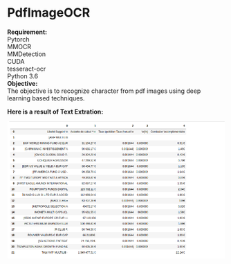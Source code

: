 # PdfImageOCR
**Requirement:**<br/>
Pytorch<br/>
MMOCR<br/>
MMDetection<br/>
CUDA<br/>
tesseract-ocr<br/>
Python 3.6<br/>
**Objective:**<br/>
The objective is to recognize character from pdf images using deep learning based techniques.<br/>

**Here is a result of Text Extration:**

![Model](https://github.com/cvkworld/PdfImageOCR/blob/main/test-img/TRimg.png)
